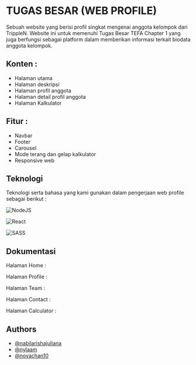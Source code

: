 # TUGAS BESAR (WEB PROFILE)

Sebuah website yang berisi profil singkat mengenai anggota kelompok dari TrippleN. Website ini untuk memenuhi Tugas Besar TEFA Chapter 1 yang juga berfungsi sebagai platform dalam memberikan informasi terkait biodata anggota kelompok. 

## Konten :
- Halaman utama 
- Halaman deskripsi 
- Halaman profil anggota
- Halaman detail profil anggota
- Halaman Kalkulator

## Fitur :
- Navbar 
- Footer 
- Carousel
- Mode terang dan gelap kalkulator
- Responsive web

## Teknologi

Teknologi serta bahasa yang kami gunakan dalam pengerjaan web profile sebagai berikut : 

![NodeJS](https://img.shields.io/badge/node.js-6DA55F?style=for-the-badge&logo=node.js&logoColor=white)

![React](https://img.shields.io/badge/react-%2320232a.svg?style=for-the-badge&logo=react&logoColor=%2361DAFB)

![SASS](https://img.shields.io/badge/SASS-hotpink.svg?style=for-the-badge&logo=SASS&logoColor=white)

## Dokumentasi
Halaman Home : 

Halaman Profile : 

Halaman Team : 

Halaman Contact : 

Halaman Calculator : 

## Authors

- [@nabilarishajuliana](https://github.com/nabilarishajuliana)
- [@nylaam](https://github.com/nylaam)
- [@novachan10](https://github.com/novachan10)
